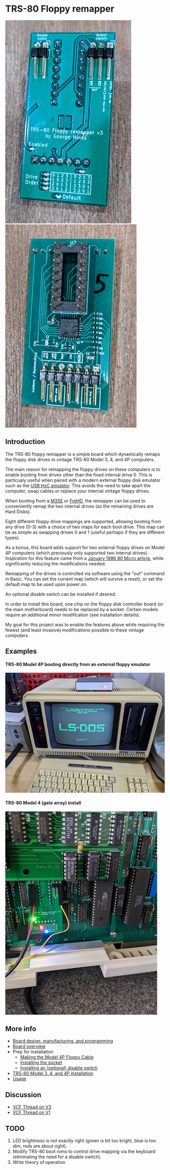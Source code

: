 # TRS-80 Floppy remapper

![front of board](/images/front-v3.jpg) ![back of board](/images/back-v3.jpg)

## Introduction

The TRS-80 floppy remapper is a simple board which dynamically remaps the floppy disk drives in vintage
TRS-80 Model 3, 4, and 4P computers.

The main reason for remapping the floppy drives on these computers
is to enable booting from drives other than the fixed internal drive 0.  This is particualy
useful when paired with a modern external floppy disk emulator such as
the [USB HxC emulator](http://hxc2001.free.fr/floppy_drive_emulator/).  This avoids the need
to take apart the computer, swap cables or replace your internal vintage floppy drives.

When booting from a [M3SE](http://bartlettlabs.com/M3SE/) or [FreHD](http://www.vecoven.com/trs80/trs80.html), the remapper can be used to conveniently
remap the two internal drives (as the remaining drives are Hard Disks).

Eight different floppy drive mappings are supported, allowing booting from
any drive (0-3) with a choice of two maps for each boot drive.
This map can be as simple as swapping drives 0 and 1 (useful perhaps if they are different types).

As a bonus, this board adds support for two external floppy drives on Model 4P
computers (which previously only supported two internal drives).  Inspiration for
this feature came from a [January 1986 80 Micro article](https://colorcomputerarchive.com/repo/Documents/Magazines/80%20Micro/1986/80%20Micro%20-%208601%20-%20January%201986.pdf), while significantly reducing the modifications needed.

Remapping of the drives is controlled via software using the "out" command in Basic.
You can set the current map (which will survive a reset), or set the default
map to be used upon power on.

An optional disable switch can be installed if desired.

In order to install this board, one chip on the floppy disk controller
board (or the main motherboard) needs to be replaced by a socket.  Certain
models require an additional minor modification (see installation details).

My goal for this project was to enable the features above while
requiring the fewest (and least invasive) modifications possible to these
vintage computers.

## Examples
#### TRS-80 Model 4P booting directly from an external floppy emulator
![Model 4P GA booting](/images/m4pga-boot.jpg)
#### TRS-80 Model 4 (gate array) install
![Model 4P GA booting](/images/install-m4ga-1.jpg)

## More info

* [Board design, manufacturing, and programming](/Design.md)
* [Board overview](/Board.md)
* Prep for installation
  * [Making the Model 4P Floppy Cable](/M4P-FloppyCable.md)
  * [Installing the socket](/Socket.md)
  * [Installing an (optional) disable switch](/Disable.md)
* [TRS-80 Model 3, 4, and 4P installation](/Installation.md)
* [Usage](/Usage.md)

## Discussion

* [VCF Thread on V3](http://www.vcfed.org/forum/showthread.php?75460-My-floppy-remapper-project-version-2)
* [VCF Thread on V1](http://www.vcfed.org/forum/showthread.php?70726-Booting-from-an-external-floppy-on-a-model-III&p=606759#post606759)

## TODO

1. LED brightness is not exactly right (green is bit too bright,
blue is too dim, reds are about right).
1. Modify TRS-80 boot roms to control drive mapping via the keyboard (eliminating the need
for a disable switch).
1. Write theory of operation
